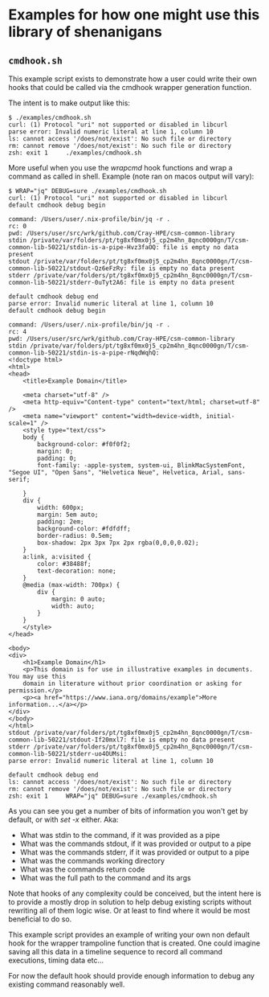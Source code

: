 # Examples for how one might use this library of shenanigans

## `cmdhook.sh`

This example script exists to demonstrate how a user could write their own hooks that could be called via the cmdhook wrapper generation function.

The intent is to make output like this:

```text
$ ./examples/cmdhook.sh
curl: (1) Protocol "uri" not supported or disabled in libcurl
parse error: Invalid numeric literal at line 1, column 10
ls: cannot access '/does/not/exist': No such file or directory
rm: cannot remove '/does/not/exist': No such file or directory
zsh: exit 1     ./examples/cmdhook.sh
```

More useful when you use the *wrapcmd* hook functions and wrap a command as called in shell. Example (note ran on macos output will vary):

```text
$ WRAP="jq" DEBUG=sure ./examples/cmdhook.sh
curl: (1) Protocol "uri" not supported or disabled in libcurl
default cmdhook debug begin

command: /Users/user/.nix-profile/bin/jq -r .
rc: 0
pwd: /Users/user/src/wrk/github.com/Cray-HPE/csm-common-library
stdin /private/var/folders/pt/tg8xf0mx0j5_cp2m4hn_8qnc0000gn/T/csm-common-lib-50221/stdin-is-a-pipe-Hvz3faOQ: file is empty no data present
stdout /private/var/folders/pt/tg8xf0mx0j5_cp2m4hn_8qnc0000gn/T/csm-common-lib-50221/stdout-Qz6eFzRy: file is empty no data present
stderr /private/var/folders/pt/tg8xf0mx0j5_cp2m4hn_8qnc0000gn/T/csm-common-lib-50221/stderr-0uTyt2A6: file is empty no data present

default cmdhook debug end
parse error: Invalid numeric literal at line 1, column 10
default cmdhook debug begin

command: /Users/user/.nix-profile/bin/jq -r .
rc: 4
pwd: /Users/user/src/wrk/github.com/Cray-HPE/csm-common-library
stdin /private/var/folders/pt/tg8xf0mx0j5_cp2m4hn_8qnc0000gn/T/csm-common-lib-50221/stdin-is-a-pipe-rNqdWqhQ:
<!doctype html>
<html>
<head>
    <title>Example Domain</title>

    <meta charset="utf-8" />
    <meta http-equiv="Content-type" content="text/html; charset=utf-8" />
    <meta name="viewport" content="width=device-width, initial-scale=1" />
    <style type="text/css">
    body {
        background-color: #f0f0f2;
        margin: 0;
        padding: 0;
        font-family: -apple-system, system-ui, BlinkMacSystemFont, "Segoe UI", "Open Sans", "Helvetica Neue", Helvetica, Arial, sans-serif;

    }
    div {
        width: 600px;
        margin: 5em auto;
        padding: 2em;
        background-color: #fdfdff;
        border-radius: 0.5em;
        box-shadow: 2px 3px 7px 2px rgba(0,0,0,0.02);
    }
    a:link, a:visited {
        color: #38488f;
        text-decoration: none;
    }
    @media (max-width: 700px) {
        div {
            margin: 0 auto;
            width: auto;
        }
    }
    </style>
</head>

<body>
<div>
    <h1>Example Domain</h1>
    <p>This domain is for use in illustrative examples in documents. You may use this
    domain in literature without prior coordination or asking for permission.</p>
    <p><a href="https://www.iana.org/domains/example">More information...</a></p>
</div>
</body>
</html>
stdout /private/var/folders/pt/tg8xf0mx0j5_cp2m4hn_8qnc0000gn/T/csm-common-lib-50221/stdout-If20mxl7: file is empty no data present
stderr /private/var/folders/pt/tg8xf0mx0j5_cp2m4hn_8qnc0000gn/T/csm-common-lib-50221/stderr-uo4OUMsi:
parse error: Invalid numeric literal at line 1, column 10

default cmdhook debug end
ls: cannot access '/does/not/exist': No such file or directory
rm: cannot remove '/does/not/exist': No such file or directory
zsh: exit 1     WRAP="jq" DEBUG=sure ./examples/cmdhook.sh
```

As you can see you get a number of bits of information you won't get by default, or with *set -x* either. Aka:
- What was stdin to the command, if it was provided as a pipe
- What was the commands stdout, if it was provided or output to a pipe
- What was the commands stderr, if it was provided or output to a pipe
- What was the commands working directory
- What was the commands return code
- What was the full path to the command and its args

Note that hooks of any complexity could be conceived, but the intent here is to provide a mostly drop in solution to help debug existing scripts without rewriting all of them logic wise. Or at least to find where it would be most beneficial to do so.

This example script provides an example of writing your own non default hook for the wrapper trampoline function that is created. One could imagine saving all this data in a timeline sequence to record all command executions, timing data etc...

For now the default hook should provide enough information to debug any existing command reasonably well.

